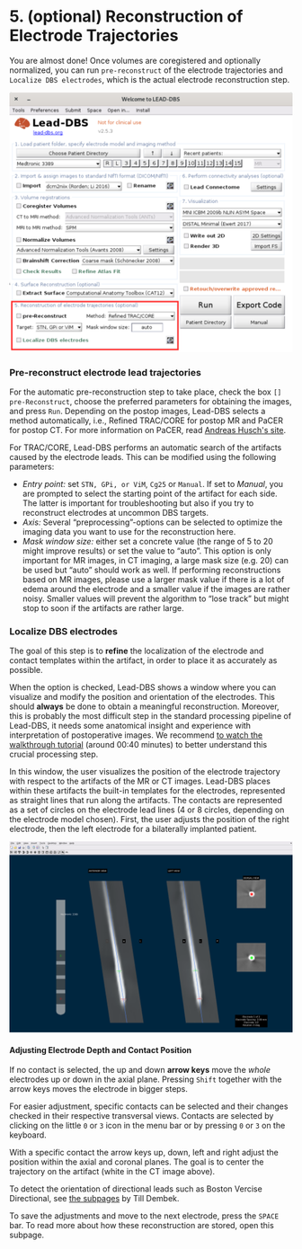 # 5. (optional) Reconstruction of Electrode Trajectories

You are almost done! Once volumes are coregistered and optionally normalized, you can run `pre-reconstruct` of the electrode trajectories and `Localize DBS electrodes`, which is the actual electrode reconstruction step.

![](../../.gitbook/assets/5Reconstruction.png)

### Pre-reconstruct electrode lead trajectories

For the automatic pre-reconstruction step to take place, check the box `[] pre-Reconstruct`, choose the preferred parameters for obtaining the images, and press `Run`. Depending on the postop images, Lead-DBS selects a method automatically, i.e., Refined TRAC/CORE for postop MR and PaCER for postop CT. For more information on PaCER, read [Andreas Husch's site](https://adhusch.github.io/PaCER/stable/index.html).

For TRAC/CORE, Lead-DBS performs an automatic search of the artifacts caused by the electrode leads. This can be modified using the following parameters:

* _Entry point:_ set `STN, GPi, or ViM`, `Cg25` or `Manual`. If set to _Manual_, you are prompted to select the starting point of the artifact for each side. The latter is important for troubleshooting but also if you try to reconstruct electrodes at uncommon DBS targets.
* _Axis:_ Several “preprocessing”-options can be selected to optimize the imaging data you want to use for the reconstruction here.
* _Mask window size:_ either set a concrete value (the range of 5 to 20 might improve results) or set the value to “auto”. This option is only important for MR images, in CT imaging, a large mask size (e.g. 20) can be used but “auto” should work as well. If performing reconstructions based on MR images, please use a larger mask value if there is a lot of edema around the electrode and a smaller value if the images are rather noisy. Smaller values will prevent the algorithm to “lose track” but might stop to soon if the artifacts are rather large.

### Localize DBS electrodes

The goal of this step is to **refine** the localization of the electrode and contact templates within the artifact, in order to place it as accurately as possible.

When the option is checked, Lead-DBS shows a window where you can visualize and modify the position and orientation of the electrodes. This should **always** be done to obtain a meaningful reconstruction. Moreover, this is probably the most difficult step in the standard processing pipeline of Lead-DBS, it needs some anatomical insight and experience with interpretation of postoperative images. We recommend [to watch the walkthrough tutorial](https://www.lead-dbs.org/helpsupport/knowledge-base/walkthrough-videos/) (around 00:40 minutes) to better understand this crucial processing step.

In this window, the user visualizes the position of the electrode trajectory with respect to the artifacts of the MR or CT images. Lead-DBS places within these artifacts the built-in templates for the electrodes, represented as straight lines that run along the artifacts. The contacts are represented as a set of circles on the electrode lead lines (4 or 8 circles, depending on the electrode model chosen). First, the user adjusts the position of the right electrode, then the left electrode for a bilaterally implanted patient.

![Manual refinement window to localize the electrode on a postop CT image.](../../.gitbook/assets/5LocalizeDBSElectrodes.png)

#### Adjusting Electrode Depth and Contact Position

If no contact is selected, the up and down **arrow keys** move the _whole_ electrodes up or down in the axial plane. Pressing `Shift` together with the arrow keys moves the electrode in bigger steps.

For easier adjustment, specific contacts can be selected and their changes checked in their respective transversal views. Contacts are selected by clicking on the little `0` or `3` icon in the menu bar  or by pressing `0` or `3` on the keyboard.

With a specific contact the arrow keys up, down, left and right adjust the position within the axial and coronal planes. The goal is to center the trajectory on the artifact (white in the CT image above).

To detect the orientation of directional leads such as Boston Vercise Directional, see [the subpages](determining-the-orientation-of-directional-leads/) by Till Dembek.

To save the adjustments and move to the next electrode, press the `SPACE` bar. To read more about how these reconstruction are stored, open this subpage.
